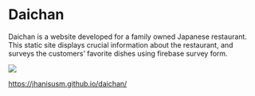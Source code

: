 # Daichan

Daichan is a website developed for a family owned Japanese restaurant. This static site displays crucial information about the restaurant, and surveys the customers’ favorite dishes using firebase survey form.

 <img src="https://lh6.googleusercontent.com/k6e-BcQ9-NoGnZ9UKteVNio9UELMrFO_KUZalFCufy-84x9XS7kwktAlefmncVZ5V7WRyRqp-CJTKINIKYKl=w2940-h5226-rw" />

https://jhanisusm.github.io/daichan/
